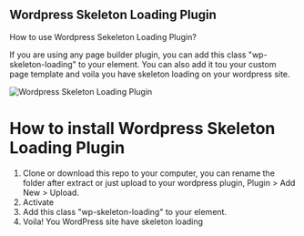 ## Wordpress Skeleton Loading Plugin

How to use Wordpress Sekeleton Loading Plugin?

If you are using any page builder plugin, you can add this class "wp-skeleton-loading" to your element. You can also add it tou your custom page template and voila you have skeleton loading on your wordpress site.

![Wordpress Skeleton Loading Plugin](https://www.erwinhofman.com/file/upload/img/blog/skeleton-loading.jpg)

# How to install Wordpress Skeleton Loading Plugin

1. Clone or download this repo to your computer, you can rename the folder after extract or just upload to your wordpress plugin, Plugin > Add New > Upload.
2. Activate
3. Add this class "wp-skeleton-loading" to your element.
4. Voila! You WordPress site have skeleton loading
